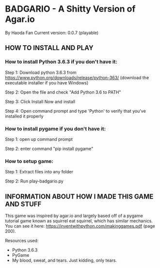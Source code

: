 # BADGARIO - A Shitty Version of Agar.io
By Haoda Fan 
Current version: 0.0.7 (playable) 

## HOW TO INSTALL AND PLAY
### How to install Python 3.6.3 if you don't have it: 
Step 1: Download python 3.6.3 from https://www.python.org/downloads/release/python-363/
    (download the executable installer if you have Windows)
    
Step 2: Open the file and check "Add Python 3.6 to PATH" 

Step 3: Click Install Now and install

Step 4: Open command prompt and type 'Python' to verify that you've installed it properly 


### How to install pygame if you don't have it: 
Step 1: open up command prompt

Step 2: enter command "pip install pygame" 


### How to setup game: 
Step 1: Extract files into any folder

Step 2: Run play-badgario.py


## INFORMATION ABOUT HOW I MADE THIS GAME AND STUFF
This game was inspired by agar.io and largely based off of a pygame tutorial game known as squirrel eat squirrel, which has similar mechanics. You can see it here:  https://inventwithpython.com/makinggames.pdf (page 200).

Resources used: 
- Python 3.6.3
- PyGame
- My blood, sweat, and tears. Just kidding, only tears. 

